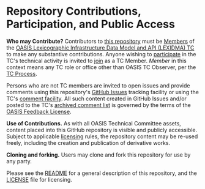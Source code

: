 # Repository Contributions, Participation, and Public Access

**Who may Contribute?** Contributors to [this repository](https://github.com/oasis-tcs/lexidma/) must be [Members](https://www.oasis-open.org/policies-guidelines/oasis-defined-terms-2017-05-26#dMember) of the [OASIS Lexicographic Infrastructure Data Model and API (LEXIDMA) TC](https://www.oasis-open.org/committees/lexidma/) to make any
substantive contributions.  Anyone wishing to [participate](https://www.oasis-open.org/org/faq#committee-participation) in the TC's technical activity is invited to [join](https://www.oasis-open.org/committees/join) as a TC Member.
*Member* in this context means any TC role or office other than OASIS TC Observer, per the [TC Process](https://www.oasis-open.org/policies-guidelines/tc-process#membership).

Persons who are not TC members are invited to open issues and provide comments using this repository's [GitHub Issues](https://github.com/oasis-tcs/lexidma/issues/new) tracking facility or using the TC's [comment facility](https://www.oasis-open.org/committees/comments/index.php?wg_abbrev=lexidma). All such content created in GitHub Issues and/or posted to the TC's [archived comment list](https://lists.oasis-open.org/archives/lexidma-comment/) is governed by the terms of the [OASIS Feedback License](https://www.oasis-open.org/policies-guidelines/ipr#appendixa).

**Use of Contributions.** As with all OASIS Technical Committee assets, content placed into this GitHub repository is visible and publicly accessible.  Subject to applicable [licensing](https://github.com/oasis-tcs/lexidma/blob/master/LICENSE.md) rules, the repository content may be re-used freely, including the creation and publication of derivative works.

**Cloning and forking.** Users may clone and fork this repository for use by any party. 

Please see the [README](https://github.com/oasis-tcs/lexidma/blob/master/README.md) for a general description of this repository, and the [LICENSE](https://github.com/oasis-tcs/lexidma/blob/master/LICENSE.md) file for licensing.
